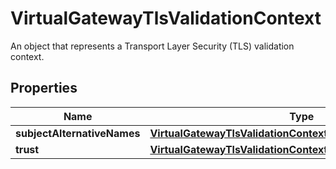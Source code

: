 

# VirtualGatewayTlsValidationContext

An object that represents a Transport Layer Security (TLS) validation context.

## Properties

| Name | Type | Description | Notes |
|------------ | ------------- | ------------- | -------------|
|**subjectAlternativeNames** | [**VirtualGatewayTlsValidationContextSubjectAlternativeNames**](VirtualGatewayTlsValidationContextSubjectAlternativeNames.md) |  |  [optional] |
|**trust** | [**VirtualGatewayTlsValidationContextTrust**](VirtualGatewayTlsValidationContextTrust.md) |  |  |



